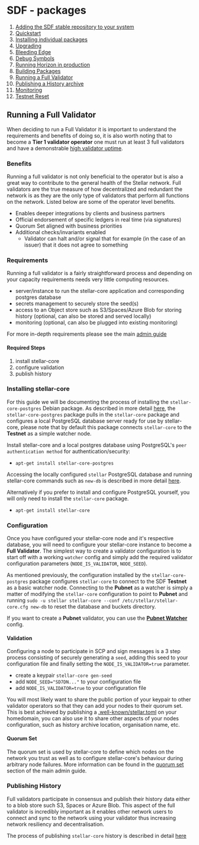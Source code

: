 # SDF - packages
  
1.  [Adding the SDF stable repository to your system](adding-the-sdf-stable-repository-to-your-system.md)
2.  [Quickstart](quickstart.md)
3.  [Installing individual packages](installing-individual-packages.md)
4.  [Upgrading](upgrading.md)
5.  [Bleeding Edge](bleeding-edge-unstable-repository.md)
6.  [Debug Symbols](debug-symbols.md)
7.  [Running Horizon in production](running-horizon-in-production.md)
8.  [Building Packages](building-packages.md)
9.  [Running a Full Validator](running-a-full-validator.md)
10. [Publishing a History archive](publishing-a-history-archive.md)
11. [Monitoring](monitoring.md)
12. [Testnet Reset](testnet-reset.md)

## Running a Full Validator
When deciding to run a Full Validator it is important to understand the requirements and benefits of doing so, it is also worth noting that to become a **Tier 1 validator operator** one must run at least 3 full validators and have a demonstrable [high validator uptime](https://www.stellarbeat.io/nodes).

### Benefits
Running a full validator is not only beneficial to the operator but is also a great way to contribute to the general health of the Stellar network. Full validators are the true measure of how decentralized and redundant the network is as they are the only type of validators that perform all functions on the network. Listed below are some of the operator level benefits.

* Enables deeper integrations by clients and business partners
* Official endorsement of specific ledgers in real time (via signatures)
* Quorum Set aligned with business priorities
* Additional checks/invariants enabled
  * Validator can halt and/or signal that for example (in the case of an issuer) that it does not agree to something

### Requirements
Running a full validator is a fairly straightforward process and depending on your capacity requirements needs very little computing resources.

* server/instance to run the stellar-core application and corresponding postgres database
* secrets management to securely store the seed(s)
* access to an Object store such as S3/Spaces/Azure Blob for storing history (optional, can also be stored and served locally)
* monitoring (optional, can also be plugged into existing monitoring)

For more in-depth requirements please see the main [admin guide](https://www.stellar.org/developers/stellar-core/software/admin.html#full-validators)

#### Required Steps

1. install stellar-core
2. configure validation
3. publish history

### Installing stellar-core
For this guide we will be documenting the process of installing the `stellar-core-postgres` Debian package. As described in more detail [here](quickstart.md#moving-on-from-quickstart), the `stellar-core-postgres` package pulls in the `stellar-core` package and configures a local PostgreSQL database server ready for use by stellar-core, please note that by default this package connects `stellar-core` to the **Testnet** as a simple watcher node.

Install stellar-core and a local postgres database using PostgreSQL's `peer authentication method` for authentication/security:

* `apt-get install stellar-core-postgres`

Accessing the locally configured `stellar` PostgreSQL database and running stellar-core commands such as `new-db` is described in more detail [here](quickstart.md#accessing-the-quickstart-databases).

Alternatively if you prefer to install and configure PostgreSQL yourself, you will only need to install the `stellar-core` package.

* `apt-get install stellar-core`

### Configuration

Once you have configured your stellar-core node and it's respective database, you will need to configure your stellar-core instance to become a **Full Validator**. The simplest way to create a validator configuration is to start off with a working `watcher` config and simply add the required validator configuration parameters (`NODE_IS_VALIDATOR`, `NODE_SEED`).

As mentioned previously, the configuration installed by the `stellar-core-postgres` package configures `stellar-core` to connect to the SDF **Testnet** as a basic watcher node. Connecting to the **Pubnet** as a watcher is simply a matter of modifying the `stellar-core` configuration to point to **Pubnet** and running `sudo -u stellar stellar-core --conf /etc/stellar/stellar-core.cfg new-db` to reset the database and buckets directory.

If you want to create a **Pubnet** validator, you can use the [**Pubnet Watcher**](stellar-core_pubnet_watcher.cfg) config.

#### Validation
Configuring a node to participate in SCP and sign messages is a 3 step process consisting of securely generating a `seed`, adding this seed to your configuration file and finally setting the `NODE_IS_VALIDATOR=true` parameter.

* create a keypair `stellar-core gen-seed`
* add `NODE_SEED="SD7DN..."` to your configuration file
* add `NODE_IS_VALIDATOR=true` to your configuration file

You will most likely want to share the public portion of your keypair to other validator operators so that they can add your nodes to their quorum set. This is best achieved by publishing a [.well-known/stellar.toml](https://www.stellar.org/.well-known/stellar.toml) on your homedomain, you can also use it to share other aspects of your nodes configuration, such as history archive location, organisation name, etc.

#### Quorum Set
The quorum set is used by stellar-core to define which nodes on the network you trust as well as to configure stellar-core's behaviour during arbitrary node failures. More information can be found in the [quorum set](https://www.stellar.org/developers/stellar-core/software/admin.html#crafting-a-quorum-set) section of the main admin guide.

### Publishing History
Full validators participate in consensus and publish their history data either to a blob store such S3, Spaces or Azure Blob. This aspect of the full validator is incredibly important as it enables other network users to connect and sync to the network using your validator thus increasing network resiliency and decentralisation.

The process of publishing `stellar-core` history is described in detail [here](publishing-a-history-archive.md)
